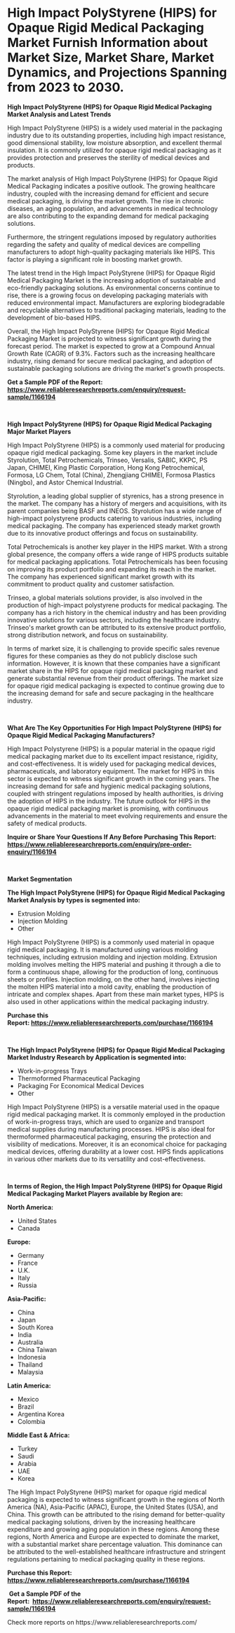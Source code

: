 <p><h1>High Impact PolyStyrene (HIPS) for Opaque Rigid Medical Packaging Market Furnish Information about Market Size, Market Share, Market Dynamics, and Projections Spanning from 2023 to 2030.</h1></p><p><strong>High Impact PolyStyrene (HIPS) for Opaque Rigid Medical Packaging Market Analysis and Latest Trends</strong></p>
<p><p>High Impact PolyStyrene (HIPS) is a widely used material in the packaging industry due to its outstanding properties, including high impact resistance, good dimensional stability, low moisture absorption, and excellent thermal insulation. It is commonly utilized for opaque rigid medical packaging as it provides protection and preserves the sterility of medical devices and products.</p><p>The market analysis of High Impact PolyStyrene (HIPS) for Opaque Rigid Medical Packaging indicates a positive outlook. The growing healthcare industry, coupled with the increasing demand for efficient and secure medical packaging, is driving the market growth. The rise in chronic diseases, an aging population, and advancements in medical technology are also contributing to the expanding demand for medical packaging solutions.</p><p>Furthermore, the stringent regulations imposed by regulatory authorities regarding the safety and quality of medical devices are compelling manufacturers to adopt high-quality packaging materials like HIPS. This factor is playing a significant role in boosting market growth.</p><p>The latest trend in the High Impact PolyStyrene (HIPS) for Opaque Rigid Medical Packaging Market is the increasing adoption of sustainable and eco-friendly packaging solutions. As environmental concerns continue to rise, there is a growing focus on developing packaging materials with reduced environmental impact. Manufacturers are exploring biodegradable and recyclable alternatives to traditional packaging materials, leading to the development of bio-based HIPS.</p><p>Overall, the High Impact PolyStyrene (HIPS) for Opaque Rigid Medical Packaging Market is projected to witness significant growth during the forecast period. The market is expected to grow at a Compound Annual Growth Rate (CAGR) of 9.3%. Factors such as the increasing healthcare industry, rising demand for secure medical packaging, and adoption of sustainable packaging solutions are driving the market's growth prospects.</p></p>
<p><strong>Get a Sample PDF of the Report:&nbsp; <a href="https://www.reliableresearchreports.com/enquiry/request-sample/1166194">https://www.reliableresearchreports.com/enquiry/request-sample/1166194</a></strong></p>
<p>&nbsp;</p>
<p><strong>High Impact PolyStyrene (HIPS) for Opaque Rigid Medical Packaging Major Market Players</strong></p>
<p><p>High Impact PolyStyrene (HIPS) is a commonly used material for producing opaque rigid medical packaging. Some key players in the market include Styrolution, Total Petrochemicals, Trinseo, Versalis, SABIC, KKPC, PS Japan, CHIMEI, King Plastic Corporation, Hong Kong Petrochemical, Formosa, LG Chem, Total (China), Zhengjiang CHIMEI, Formosa Plastics (Ningbo), and Astor Chemical Industrial.</p><p>Styrolution, a leading global supplier of styrenics, has a strong presence in the market. The company has a history of mergers and acquisitions, with its parent companies being BASF and INEOS. Styrolution has a wide range of high-impact polystyrene products catering to various industries, including medical packaging. The company has experienced steady market growth due to its innovative product offerings and focus on sustainability.</p><p>Total Petrochemicals is another key player in the HIPS market. With a strong global presence, the company offers a wide range of HIPS products suitable for medical packaging applications. Total Petrochemicals has been focusing on improving its product portfolio and expanding its reach in the market. The company has experienced significant market growth with its commitment to product quality and customer satisfaction.</p><p>Trinseo, a global materials solutions provider, is also involved in the production of high-impact polystyrene products for medical packaging. The company has a rich history in the chemical industry and has been providing innovative solutions for various sectors, including the healthcare industry. Trinseo's market growth can be attributed to its extensive product portfolio, strong distribution network, and focus on sustainability.</p><p>In terms of market size, it is challenging to provide specific sales revenue figures for these companies as they do not publicly disclose such information. However, it is known that these companies have a significant market share in the HIPS for opaque rigid medical packaging market and generate substantial revenue from their product offerings. The market size for opaque rigid medical packaging is expected to continue growing due to the increasing demand for safe and secure packaging in the healthcare industry.</p></p>
<p>&nbsp;</p>
<p><strong>What Are The Key Opportunities For High Impact PolyStyrene (HIPS) for Opaque Rigid Medical Packaging Manufacturers?</strong></p>
<p><p>High Impact Polystyrene (HIPS) is a popular material in the opaque rigid medical packaging market due to its excellent impact resistance, rigidity, and cost-effectiveness. It is widely used for packaging medical devices, pharmaceuticals, and laboratory equipment. The market for HIPS in this sector is expected to witness significant growth in the coming years. The increasing demand for safe and hygienic medical packaging solutions, coupled with stringent regulations imposed by health authorities, is driving the adoption of HIPS in the industry. The future outlook for HIPS in the opaque rigid medical packaging market is promising, with continuous advancements in the material to meet evolving requirements and ensure the safety of medical products.</p></p>
<p><strong>Inquire or Share Your Questions If Any Before Purchasing This Report: <a href="https://www.reliableresearchreports.com/enquiry/pre-order-enquiry/1166194">https://www.reliableresearchreports.com/enquiry/pre-order-enquiry/1166194</a></strong></p>
<p>&nbsp;</p>
<p><strong>Market Segmentation</strong></p>
<p><strong>The High Impact PolyStyrene (HIPS) for Opaque Rigid Medical Packaging Market Analysis by types is segmented into:</strong></p>
<p><ul><li>Extrusion Molding</li><li>Injection Molding</li><li>Other</li></ul></p>
<p><p>High Impact PolyStyrene (HIPS) is a commonly used material in opaque rigid medical packaging. It is manufactured using various molding techniques, including extrusion molding and injection molding. Extrusion molding involves melting the HIPS material and pushing it through a die to form a continuous shape, allowing for the production of long, continuous sheets or profiles. Injection molding, on the other hand, involves injecting the molten HIPS material into a mold cavity, enabling the production of intricate and complex shapes. Apart from these main market types, HIPS is also used in other applications within the medical packaging industry.</p></p>
<p><strong>Purchase this Report:&nbsp;<a href="https://www.reliableresearchreports.com/purchase/1166194">https://www.reliableresearchreports.com/purchase/1166194</a></strong></p>
<p>&nbsp;</p>
<p><strong>The High Impact PolyStyrene (HIPS) for Opaque Rigid Medical Packaging Market Industry Research by Application is segmented into:</strong></p>
<p><ul><li>Work-in-progress Trays</li><li>Thermoformed Pharmaceutical Packaging</li><li>Packaging For Economical Medical Devices</li><li>Other</li></ul></p>
<p><p>High Impact PolyStyrene (HIPS) is a versatile material used in the opaque rigid medical packaging market. It is commonly employed in the production of work-in-progress trays, which are used to organize and transport medical supplies during manufacturing processes. HIPS is also ideal for thermoformed pharmaceutical packaging, ensuring the protection and visibility of medications. Moreover, it is an economical choice for packaging medical devices, offering durability at a lower cost. HIPS finds applications in various other markets due to its versatility and cost-effectiveness.</p></p>
<p>&nbsp;</p>
<p><strong>In terms of Region, the High Impact PolyStyrene (HIPS) for Opaque Rigid Medical Packaging Market Players available by Region are:</strong></p>
<p>
    <p> <strong> North America: </strong>
        <ul>
            <li>United States</li>
            <li>Canada</li>
        </ul>
        </p> 
    <p> <strong> Europe: </strong>
        <ul>
            <li>Germany</li>
            <li>France</li>
            <li>U.K.</li>
            <li>Italy</li>
            <li>Russia</li>
        </ul>
        </p> 
    <p> <strong> Asia-Pacific: </strong>
        <ul>
            <li>China</li>
            <li>Japan</li>
            <li>South Korea</li>
            <li>India</li>
            <li>Australia</li>
            <li>China Taiwan</li>
            <li>Indonesia</li>
            <li>Thailand</li>
            <li>Malaysia</li>
        </ul>
        </p> 
    <p> <strong> Latin America: </strong>
        <ul>
            <li>Mexico</li>
            <li>Brazil</li>
            <li>Argentina Korea</li>
            <li>Colombia</li>
        </ul>
        </p> 
    <p> <strong> Middle East & Africa: </strong>
        <ul>
            <li>Turkey</li>
            <li>Saudi</li>
            <li>Arabia</li>
            <li>UAE</li>
            <li>Korea</li>
        </ul>
    </p>
    </p>
<p><p>The High Impact PolyStyrene (HIPS) market for opaque rigid medical packaging is expected to witness significant growth in the regions of North America (NA), Asia-Pacific (APAC), Europe, the United States (USA), and China. This growth can be attributed to the rising demand for better-quality medical packaging solutions, driven by the increasing healthcare expenditure and growing aging population in these regions. Among these regions, North America and Europe are expected to dominate the market, with a substantial market share percentage valuation. This dominance can be attributed to the well-established healthcare infrastructure and stringent regulations pertaining to medical packaging quality in these regions.</p></p>
<p><strong>Purchase this Report: <a href="https://www.reliableresearchreports.com/purchase/1166194">https://www.reliableresearchreports.com/purchase/1166194</a></strong></p>
<p>&nbsp;<strong>Get a Sample PDF of the Report:&nbsp;&nbsp;<a href="https://www.reliableresearchreports.com/enquiry/request-sample/1166194">https://www.reliableresearchreports.com/enquiry/request-sample/1166194</a></strong></p>
<p><strong></strong></p>
<p>Check more reports on https://www.reliableresearchreports.com/</p>